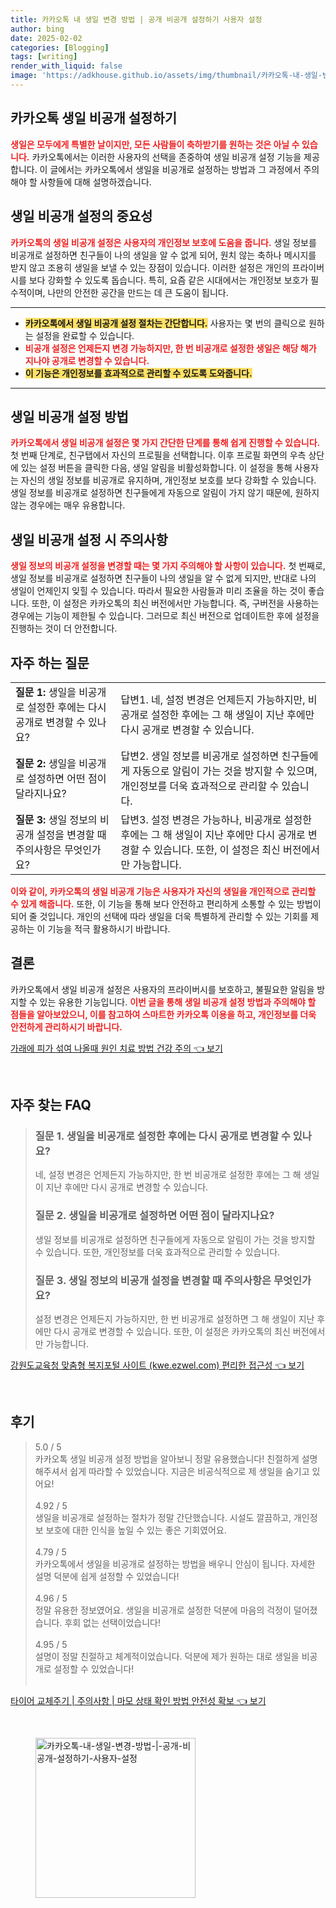 ```yaml
---
title: 카카오톡 내 생일 변경 방법 | 공개 비공개 설정하기 사용자 설정
author: bing
date: 2025-02-02
categories: [Blogging]
tags: [writing]
render_with_liquid: false
image: 'https://adkhouse.github.io/assets/img/thumbnail/카카오톡-내-생일-변경-방법-|-공개-비공개-설정하기-사용자-설정.webp'
---
```



<h2 id='카카오톡_생일_비공개_설정하기'>카카오톡 생일 비공개 설정하기</h2>

<p><b><span style="color: #ee2323;">생일은 모두에게 특별한 날이지만, 모든 사람들이 축하받기를 원하는 것은 아닐 수 있습니다.</span></b> 카카오톡에서는 이러한 사용자의 선택을 존중하여 생일 비공개 설정 기능을 제공합니다. 이 글에서는 카카오톡에서 생일을 비공개로 설정하는 방법과 그 과정에서 주의해야 할 사항들에 대해 설명하겠습니다.</p>

<h2 id='생일_비공개_설정의_중요성'>생일 비공개 설정의 중요성</h2>

<p><b><span style="color: #ee2323;">카카오톡의 생일 비공개 설정은 사용자의 개인정보 보호에 도움을 줍니다.</span></b> 생일 정보를 비공개로 설정하면 친구들이 나의 생일을 알 수 없게 되어, 원치 않는 축하나 메시지를 받지 않고 조용히 생일을 보낼 수 있는 장점이 있습니다. 이러한 설정은 개인의 프라이버시를 보다 강화할 수 있도록 돕습니다. 특히, 요즘 같은 시대에서는 개인정보 보호가 필수적이며, 나만의 안전한 공간을 만드는 데 큰 도움이 됩니다.</p>

<hr />

<ul>
    <li><b><span style="background-color: #ffe066;">카카오톡에서 생일 비공개 설정 절차는 간단합니다.</span></b> 사용자는 몇 번의 클릭으로 원하는 설정을 완료할 수 있습니다.</li>
    <li><b><span style="color: #ee2323;">비공개 설정은 언제든지 변경 가능하지만, 한 번 비공개로 설정한 생일은 해당 해가 지나야 공개로 변경할 수 있습니다.</span></b></li>
    <li><b><span style="background-color: #ffe066;">이 기능은 개인정보를 효과적으로 관리할 수 있도록 도와줍니다.</span></b></li>
</ul>

<hr />

<h2 id='생일_비공개_설정_방법'>생일 비공개 설정 방법</h2>

<p><b><span style="color: #ee2323;">카카오톡에서 생일 비공개 설정은 몇 가지 간단한 단계를 통해 쉽게 진행할 수 있습니다.</span></b> 첫 번째 단계로, 친구탭에서 자신의 프로필을 선택합니다. 이후 프로필 화면의 우측 상단에 있는 설정 버튼을 클릭한 다음, 생일 알림을 비활성화합니다. 이 설정을 통해 사용자는 자신의 생일 정보를 비공개로 유지하며, 개인정보 보호를 보다 강화할 수 있습니다. 생일 정보를 비공개로 설정하면 친구들에게 자동으로 알림이 가지 않기 때문에, 원하지 않는 경우에는 매우 유용합니다.</p>

<h2 id='생일_비공개_설정_시_주의사항'>생일 비공개 설정 시 주의사항</h2>

<p><b><span style="color: #ee2323;">생일 정보의 비공개 설정을 변경할 때는 몇 가지 주의해야 할 사항이 있습니다.</span></b> 첫 번째로, 생일 정보를 비공개로 설정하면 친구들이 나의 생일을 알 수 없게 되지만, 반대로 나의 생일이 언제인지 잊힐 수 있습니다. 따라서 필요한 사람들과 미리 조율을 하는 것이 좋습니다. 또한, 이 설정은 카카오톡의 최신 버전에서만 가능합니다. 즉, 구버전을 사용하는 경우에는 기능이 제한될 수 있습니다. 그러므로 최신 버전으로 업데이트한 후에 설정을 진행하는 것이 더 안전합니다.</p>

<h2 id='자주_하는_질문'>자주 하는 질문</h2>

<table>
    <tr>
        <td><b>질문 1:</b> 생일을 비공개로 설정한 후에는 다시 공개로 변경할 수 있나요?</td>
        <td>답변1. 네, 설정 변경은 언제든지 가능하지만, 비공개로 설정한 후에는 그 해 생일이 지난 후에만 다시 공개로 변경할 수 있습니다.</td>
    </tr>
    <tr>
        <td><b>질문 2:</b> 생일을 비공개로 설정하면 어떤 점이 달라지나요?</td>
        <td>답변2. 생일 정보를 비공개로 설정하면 친구들에게 자동으로 알림이 가는 것을 방지할 수 있으며, 개인정보를 더욱 효과적으로 관리할 수 있습니다.</td>
    </tr>
    <tr>
        <td><b>질문 3:</b> 생일 정보의 비공개 설정을 변경할 때 주의사항은 무엇인가요?</td>
        <td>답변3. 설정 변경은 가능하나, 비공개로 설정한 후에는 그 해 생일이 지난 후에만 다시 공개로 변경할 수 있습니다. 또한, 이 설정은 최신 버전에서만 가능합니다.</td>
    </tr>
</table>

<p><b><span style="color: #ee2323;">이와 같이, 카카오톡의 생일 비공개 기능은 사용자가 자신의 생일을 개인적으로 관리할 수 있게 해줍니다.</span></b> 또한, 이 기능을 통해 보다 안전하고 편리하게 소통할 수 있는 방법이 되어 줄 것입니다. 개인의 선택에 따라 생일을 더욱 특별하게 관리할 수 있는 기회를 제공하는 이 기능을 적극 활용하시기 바랍니다.</p>

<h2 id='결론'>결론</h2>

<p>카카오톡에서 생일 비공개 설정은 사용자의 프라이버시를 보호하고, 불필요한 알림을 방지할 수 있는 유용한 기능입니다. <b><span style="color: #ee2323;">이번 글을 통해 생일 비공개 설정 방법과 주의해야 할 점들을 알아보았으니, 이를 참고하여 스마트한 카카오톡 이용을 하고, 개인정보를 더욱 안전하게 관리하시기 바랍니다.</span></b></p>


<p><a class="click-button" title="가래에 피가 섞여 나올때 원인 치료 방법 건강 주의" href="https://adkhouse.github.io/posts/%EA%B0%80%EB%9E%98%EC%97%90-%ED%94%BC%EA%B0%80-%EC%84%9E%EC%97%AC-%EB%82%98%EC%98%AC%EB%95%8C-%EC%9B%90%EC%9D%B8-%EC%B9%98%EB%A3%8C-%EB%B0%A9%EB%B2%95-%EA%B1%B4%EA%B0%95-%EC%A3%BC%EC%9D%98/" rel="dofollow">가래에 피가 섞여 나올때 원인 치료 방법 건강 주의 👈 보기</a></p><br>
<h2 id='자주_찾는_FAQ'>자주 찾는 FAQ</h2>
<div itemscope="" itemtype="https://schema.org/FAQPage"> 
<blockquote> 
<div itemscope="" itemprop="mainEntity" itemtype="https://schema.org/Question"> 
<h3 itemprop="name">질문 1. 생일을 비공개로 설정한 후에는 다시 공개로 변경할 수 있나요?</h3> 
<div itemscope="" itemprop="acceptedAnswer" itemtype="https://schema.org/Answer"> 
<span itemprop="text"> 
<p>네, 설정 변경은 언제든지 가능하지만, 한 번 비공개로 설정한 후에는 그 해 생일이 지난 후에만 다시 공개로 변경할 수 있습니다.</p> 
</span> 
</div> 
</div> 

<div itemscope="" itemprop="mainEntity" itemtype="https://schema.org/Question"> 
<h3 itemprop="name">질문 2. 생일을 비공개로 설정하면 어떤 점이 달라지나요?</h3> 
<div itemscope="" itemprop="acceptedAnswer" itemtype="https://schema.org/Answer"> 
<span itemprop="text"> 
<p>생일 정보를 비공개로 설정하면 친구들에게 자동으로 알림이 가는 것을 방지할 수 있습니다. 또한, 개인정보를 더욱 효과적으로 관리할 수 있습니다.</p> 
</span> 
</div> 
</div> 

<div itemscope="" itemprop="mainEntity" itemtype="https://schema.org/Question"> 
<h3 itemprop="name">질문 3. 생일 정보의 비공개 설정을 변경할 때 주의사항은 무엇인가요?</h3> 
<div itemscope="" itemprop="acceptedAnswer" itemtype="https://schema.org/Answer"> 
<span itemprop="text"> 
<p>설정 변경은 언제든지 가능하지만, 한 번 비공개로 설정하면 그 해 생일이 지난 후에만 다시 공개로 변경할 수 있습니다. 또한, 이 설정은 카카오톡의 최신 버전에서만 가능합니다.</p> 
</span> 
</div> 
</div> 
</blockquote> 
</div>
<p><a class="click-button" title="강원도교육청 맞춤형 복지포털 사이트 (kwe.ezwel.com) 편리한 접근성" href="https://adkhouse.github.io/posts/%EA%B0%95%EC%9B%90%EB%8F%84%EA%B5%90%EC%9C%A1%EC%B2%AD-%EB%A7%9E%EC%B6%A4%ED%98%95-%EB%B3%B5%EC%A7%80%ED%8F%AC%ED%84%B8-%EC%82%AC%EC%9D%B4%ED%8A%B8-(kwe.ezwel.com)-%ED%8E%B8%EB%A6%AC%ED%95%9C-%EC%A0%91%EA%B7%BC%EC%84%B1/" rel="dofollow">강원도교육청 맞춤형 복지포털 사이트 (kwe.ezwel.com) 편리한 접근성 👈 보기</a></p><br>
<h2 id='후기'>후기</h2>
<div itemscope itemtype="https://schema.org/Product">
  <blockquote>
  <div itemprop="review" itemscope itemtype="https://schema.org/Review">
      <div itemprop="reviewRating" itemscope itemtype="https://schema.org/Rating"> <span itemprop="ratingValue">5.0</span> / <span itemprop="bestRating">5</span> </div>
      <span itemprop="reviewBody">카카오톡 생일 비공개 설정 방법을 알아보니 정말 유용했습니다! 친절하게 설명해주셔서 쉽게 따라할 수 있었습니다. 지금은 비공식적으로 제 생일을 숨기고 있어요!</span>
  </div>
  <br>
  <div itemprop="review" itemscope itemtype="https://schema.org/Review">
      <div itemprop="reviewRating" itemscope itemtype="https://schema.org/Rating"> <span itemprop="ratingValue">4.92</span> / <span itemprop="bestRating">5</span> </div>
      <span itemprop="reviewBody">생일을 비공개로 설정하는 절차가 정말 간단했습니다. 시설도 깔끔하고, 개인정보 보호에 대한 인식을 높일 수 있는 좋은 기회였어요.</span>
  </div>
  <br>
  <div itemprop="review" itemscope itemtype="https://schema.org/Review">
      <div itemprop="reviewRating" itemscope itemtype="https://schema.org/Rating"> <span itemprop="ratingValue">4.79</span> / <span itemprop="bestRating">5</span> </div>
      <span itemprop="reviewBody">카카오톡에서 생일을 비공개로 설정하는 방법을 배우니 안심이 됩니다. 자세한 설명 덕분에 쉽게 설정할 수 있었습니다!</span>
  </div>
  <br>
  <div itemprop="review" itemscope itemtype="https://schema.org/Review">
      <div itemprop="reviewRating" itemscope itemtype="https://schema.org/Rating"> <span itemprop="ratingValue">4.96</span> / <span itemprop="bestRating">5</span> </div>
      <span itemprop="reviewBody">정말 유용한 정보였어요. 생일을 비공개로 설정한 덕분에 마음의 걱정이 덜어졌습니다. 후회 없는 선택이었습니다!</span>
  </div>
  <br>
  <div itemprop="review" itemscope itemtype="https://schema.org/Review">
      <div itemprop="reviewRating" itemscope itemtype="https://schema.org/Rating"> <span itemprop="ratingValue">4.95</span> / <span itemprop="bestRating">5</span> </div>
      <span itemprop="reviewBody">설명이 정말 친절하고 체계적이었습니다. 덕분에 제가 원하는 대로 생일을 비공개로 설정할 수 있었습니다!</span>
  </div>
  <br>
  </blockquote>
</div>
<p><a class="click-button" title="타이어 교체주기 | 주의사항 | 마모 상태 확인 방법 안전성 확보" href="https://adkhouse.github.io/posts/%ED%83%80%EC%9D%B4%EC%96%B4-%EA%B5%90%EC%B2%B4%EC%A3%BC%EA%B8%B0-%EC%A3%BC%EC%9D%98%EC%82%AC%ED%95%AD-%EB%A7%88%EB%AA%A8-%EC%83%81%ED%83%9C-%ED%99%95%EC%9D%B8-%EB%B0%A9%EB%B2%95-%EC%95%88%EC%A0%84%EC%84%B1-%ED%99%95%EB%B3%B4/" rel="dofollow">타이어 교체주기 | 주의사항 | 마모 상태 확인 방법 안전성 확보 👈 보기</a></p><br>
<figure class="image"><img src="https://adkhouse.github.io/assets/img/thumbnail/카카오톡-내-생일-변경-방법-|-공개-비공개-설정하기-사용자-설정.webp" alt="카카오톡-내-생일-변경-방법-|-공개-비공개-설정하기-사용자-설정" width="256" height="256"></figure>